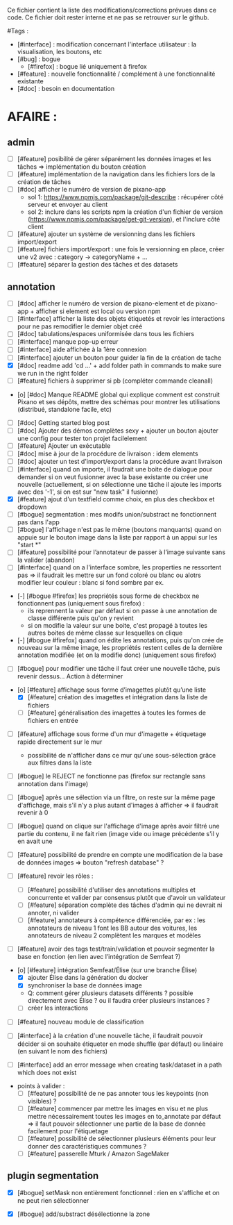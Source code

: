 Ce fichier contient la liste des modifications/corrections prévues dans ce code. Ce fichier doit rester interne et ne pas se retrouver sur le github.  

#Tags :
- [#interface] : modification concernant l'interface utilisateur : la visualisation, les boutons, etc
- [#bug] : bogue
	- [#firefox] : bogue lié uniquement à firefox
- [#feature] : nouvelle fonctionnalité / complément à une fonctionnalité existante
- [#doc] : besoin en documentation


# AFAIRE :

## admin
- [ ] [#feature] posibilité de gérer séparément les données images et les tâches => implémentation du bouton création
- [ ] [#feature] implémentation de la navigation dans les fichiers lors de la création de tâches
- [ ] [#doc] afficher le numéro de version de pixano-app
	- sol 1: https://www.npmjs.com/package/git-describe : récupérer côté serveur et envoyer au client
	- sol 2: inclure dans les scripts npm la création d'un fichier de version (https://www.npmjs.com/package/get-git-version), et l'inclure côté client
- [ ] [#feature] ajouter un système de versionning dans les fichiers import/export
- [ ] [#feature] fichiers import/export : une fois le versionning en place, créer une v2 avec : category -> categoryName + ...
- [ ] [#feature] séparer la gestion des tâches et des datasets

## annotation
- [ ] [#doc] afficher le numéro de version de pixano-element et de pixano-app + afficher si element est local ou version npm
- [ ] [#interface] afficher la liste des objets étiquetés et revoir les interactions pour ne pas remodifier le dernier objet créé
- [ ] [#doc] tabulations/espaces uniformisée dans tous les fichiers
- [ ] [#interface] manque pop-up erreur
- [ ] [#interface] aide affichée à la 1ère connexion
- [ ] [#interface] ajouter un bouton pour guider la fin de la création de tache
- [x] [#doc] readme add 'cd ...' + add folder path in commands to make sure we run in the right folder
- [ ] [#feature] fichiers à supprimer si pb (compléter commande cleanall)
- [o] [#doc] Manque README global qui explique comment est construit Pixano et ses dépôts, mettre des schémas pour montrer les utilisations (distribué, standalone facile, etc)
- [ ] [#doc] Getting started blog post
- [ ] [#doc] Ajouter des démos complètes sexy + ajouter un bouton ajouter une config pour tester ton projet facilelement
- [ ] [#feature] Ajouter un exécutable
- [ ] [#doc] mise à jour de la procédure de livraison : idem elements
- [ ] [#doc] ajouter un test d'import/export dans la procédure avant livraison
- [ ] [#interface] quand on importe, il faudrait une boite de dialogue pour demander si on veut fusionner avec la base existante ou créer une nouvelle (actuellement, si on sélectionne une tâche il ajoute les imports avec des '-1', si on est sur "new task" il fusionne)
- [x] [#feature] ajout d'un textfield comme choix, en plus des checkbox et dropdown
- [ ] [#bogue] segmentation : mes modifs union/substract ne fonctionnent pas dans l'app
- [ ] [#bogue] l'affichage n'est pas le même (boutons manquants) quand on appuie sur le bouton image dans la liste par rapport à un appui sur les "start *"
- [ ] [#feature] possibilité pour l’annotateur de passer à l’image suivante sans la valider (abandon)
- [ ] [#interface] quand on a l'interface sombre, les properties ne ressortent pas => il faudrait les mettre sur un fond coloré ou blanc ou alotrs modifier leur couleur : blanc si fond sombre par ex.
- [-] [#bogue #firefox] les propriétés sous forme de checkbox ne fonctionnent pas (uniquement sous firefox) :
	- ils reprennent la valeur par défaut si on passe à une annotation de classe différente puis qu'on y revient
	- si on modifie la valeur sur une boite, c'est propagé à toutes les autres boites de même classe sur lesquelles on clique
- [-] [#bogue #firefox] quand on édite les annotations, puis qu'on crée de nouveau sur la même image, les propriétés restent celles de la dernière annotation modifiée (et on la modifie donc) (uniquement sous firefox)
- [ ] [#bogue] pour modifier une tâche il faut créer une nouvelle tâche, puis revenir dessus... Action à déterminer
- [o] [#feature] affichage sous forme d’imagettes plutôt qu’une liste
	- [x] [#feature] création des imagettes et intégration dans la liste de fichiers
	- [ ] [#feature] généralisation des imagettes à toutes les formes de fichiers en entrée
- [ ] [#feature] affichage sous forme d'un mur d'imagette + étiquetage rapide directement sur le mur
	- possibilité de n'afficher dans ce mur qu'une sous-sélection grâce aux filtres dans la liste
- [ ] [#bogue] le REJECT ne fonctionne pas (firefox sur rectangle sans annotation dans l'image)
- [ ] [#bogue] après une sélection via un filtre, on reste sur la même page d'affichage, mais s'il n'y a plus autant d'images à afficher => il faudrait revenir à 0
- [ ] [#bogue] quand on clique sur l'affichage d'image après avoir filtré une partie du contenu, il ne fait rien (image vide ou image précédente s'il y en avait une
- [ ] [#feature] possibilité de prendre en compte une modification de la base de données images => bouton "refresh database" ?

- [ ] [#feature] revoir les rôles :
	- [ ] [#feature] possibilité d'utiliser des annotations multiples et concurrente et valider par consensus plutôt que d'avoir un validateur
	- [ ] [#feature] séparation complète des tâches d'admin qui ne devrait ni annoter, ni valider
	- [ ] [#feature] annotateurs à compétence différenciée, par ex : les annotateurs de niveau 1 font les BB autour des voitures, les annotateurs de niveau 2 complètent les marques et modèles

- [ ] [#feature] avoir des tags test/train/validation et pouvoir segmenter la base en fonction (en lien avec l’intégration de Semfeat ?)
- [o] [#feature] intégration Semfeat/Élise (sur une branche Élise)
	- [x] ajouter Élise dans la génération du docker
	- [x] synchroniser la base de données image
	- Q: comment gérer plusieurs datasets différents ? possible directement avec Élise ? ou il faudra créer plusieurs instances ?
	- [ ] créer les interactions
- [ ] [#feature] nouveau module de classification

- [ ] [#interface] à la création d'une nouvelle tâche, il faudrait pouvoir décider si on souhaite étiqueter en mode shuffle (par défaut) ou linéaire (en suivant le nom des fichiers)
- [ ] [#interface] add an error message when creating task/dataset in a path which does not exist


- points à valider :
	- [ ] [#feature] possibilité de ne pas annoter tous les keypoints (non visibles) ?
	- [ ] [#feature] commencer par mettre les images en visu et ne plus mettre nécessairement toutes les images en to_annotate par défaut => il faut pouvoir sélectionner une partie de la base de donnée facilement pour l'étiquetage
	- [ ] [#feature] possibilité de sélectionner plusieurs éléments pour leur donner des caractéristiques communes ?
	- [ ] [#feature] passerelle Mturk / Amazon SageMaker

## plugin segmentation
- [x] [#bogue] setMask non entièrement fonctionnel : rien en s'affiche et on ne peut rien sélectionner
- [x] [#bogue] add/substract désélectionne la zone



